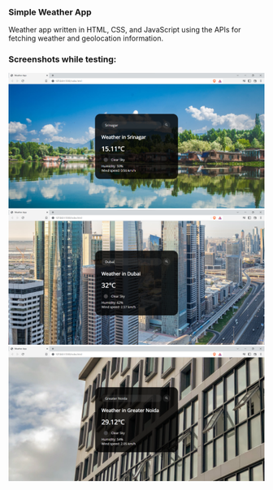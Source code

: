 ### Simple Weather App

Weather app written in HTML, CSS, and JavaScript using the APIs for fetching weather and geolocation information.


### Screenshots while testing: <br/>

<img src="Weather-App/pic/pic1.png"> <br/>
<img src="Weather-App/pic/pic2.png"> <br/>
<img src="Weather-App/pic/pic3.png"> <br/>
